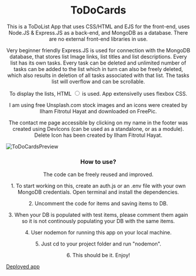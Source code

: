 <h1 align="center">ToDoCards</h1>

<p align="center">This is a ToDoList App that uses CSS/HTML and EJS for the front-end, uses Node.JS & Express.JS as a back-end, and MongoDB as a database. There are no external front-end libraries in use.</p>

<p align="center"> Very beginner friendly Express.JS is used for connection with the MongoDB database, that stores list Image links, list titles and list descriptions. Every list has its own tasks. Every task can be deleted and unlimited number of tasks can be added to the list which in turn can also be freely deleted, which also results in deletion of all tasks associated with that list. The tasks list will overflow and can be scrollable. </p>

<p align="center">To display the lists, HTML <input type="radio"> is used. App extensivelly uses flexbox CSS.</p>

<p align="center">I am using free Unsplash.com stock images and an icons were created by Ilham Fitrotul Hayat and downloaded on FreePic.</p>

<p align="center">The contact me page accessible by clicking on my name in the footer was created using DevIcons (can be used as a standalone, or as a module).
Delete Icon has been created by Ilham Fitrotul Hayat.</p>

<p align="center">

![ToDoCardsPreview](https://github.com/NF-7/ToDoList-With-Mongoose/assets/101887698/15b74558-f32c-40dc-9de7-3c219aec4394)
  
</p>

<h3 align="center">How to use?</h3>

<p align="center">The code can be freely reused and improved. </p>
  
<p align="center"> 1. To start working on this, create an auth.js or an .env file with your own MongoDB credentials. Open terminal and install the dependencies. </p>

<p align="center"> 2. Uncomment the code for items and saving items to DB. </p>

<p align="center"> 3. When your DB is populated with test items, please comment them again so it is not continously populating your DB with the same items. </p>

<p align="center"> 4. User nodemon for running this app on your local machine. </p>

<p align="center"> 5. Just cd to your project folder and run "nodemon". </p>

<p align="center"> 6. This should be it. Enjoy! </p>

<a align="center" href="https://to-do-cards.vercel.app">Deployed app</a>